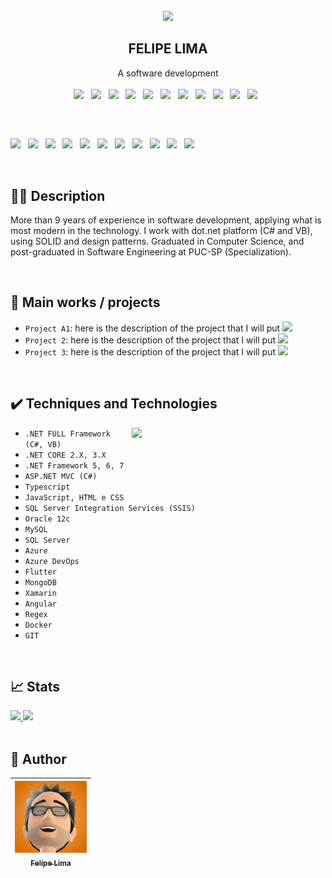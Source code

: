 <br />
<div align="center">
    <img src="https://user-images.githubusercontent.com/20684484/212375608-804dbd0c-9acf-4aa0-847f-a717c6cbf0a5.png" width="200">

  <h2 align="center">FELIPE LIMA</h2>

  <p align="center">
    A software development
    <br />
    <br />
    <img width="60" src="https://cdn.jsdelivr.net/gh/devicons/devicon/icons/csharp/csharp-original.svg">&nbsp;&nbsp;
    <img width="60" src="https://cdn.jsdelivr.net/gh/devicons/devicon/icons/dotnetcore/dotnetcore-original.svg">&nbsp;&nbsp;
    <img width="60" src="https://cdn.jsdelivr.net/gh/devicons/devicon/icons/angularjs/angularjs-plain.svg">&nbsp;&nbsp;
    <img width="60" src="https://cdn.jsdelivr.net/gh/devicons/devicon/icons/git/git-original.svg">&nbsp;&nbsp;
    <img width="60" src="https://cdn.jsdelivr.net/gh/devicons/devicon/icons/visualstudio/visualstudio-plain.svg">&nbsp;&nbsp;
    <img width="60" src="https://cdn.jsdelivr.net/gh/devicons/devicon/icons/vscode/vscode-original.svg">&nbsp;&nbsp;
    <img width="60" src="https://cdn.jsdelivr.net/gh/devicons/devicon/icons/docker/docker-original-wordmark.svg">&nbsp;&nbsp;
    <img width="60" src="https://cdn.jsdelivr.net/gh/devicons/devicon/icons/azure/azure-original.svg">&nbsp;&nbsp;
    <img width="60" src="https://cdn.jsdelivr.net/gh/devicons/devicon/icons/typescript/typescript-plain.svg">&nbsp;&nbsp;
    <img width="60" src="https://cdn.jsdelivr.net/gh/devicons/devicon/icons/mongodb/mongodb-original.svg">&nbsp;&nbsp;
    <img width="60" src="https://cdn.jsdelivr.net/gh/devicons/devicon/icons/microsoftsqlserver/microsoftsqlserver-plain.svg">&nbsp;&nbsp;
  </p>
</div>

<h2>  
</h2>

<br>

<p> 


  

<img width="60" src="https://cdn.jsdelivr.net/gh/devicons/devicon/icons/csharp/csharp-original.svg">&nbsp;&nbsp;
<img width="60" src="https://cdn.jsdelivr.net/gh/devicons/devicon/icons/dotnetcore/dotnetcore-original.svg">&nbsp;&nbsp;
<img width="60" src="https://cdn.jsdelivr.net/gh/devicons/devicon/icons/angularjs/angularjs-plain.svg">&nbsp;&nbsp;
<img width="60" src="https://cdn.jsdelivr.net/gh/devicons/devicon/icons/git/git-original.svg">&nbsp;&nbsp;
<img width="60" src="https://cdn.jsdelivr.net/gh/devicons/devicon/icons/visualstudio/visualstudio-plain.svg">&nbsp;&nbsp;
<img width="60" src="https://cdn.jsdelivr.net/gh/devicons/devicon/icons/vscode/vscode-original.svg">&nbsp;&nbsp;
<img width="60" src="https://cdn.jsdelivr.net/gh/devicons/devicon/icons/docker/docker-original-wordmark.svg">&nbsp;&nbsp;
<img width="60" src="https://cdn.jsdelivr.net/gh/devicons/devicon/icons/azure/azure-original.svg">&nbsp;&nbsp;
<img width="60" src="https://cdn.jsdelivr.net/gh/devicons/devicon/icons/typescript/typescript-plain.svg">&nbsp;&nbsp;
<img width="60" src="https://cdn.jsdelivr.net/gh/devicons/devicon/icons/mongodb/mongodb-original.svg">&nbsp;&nbsp;
<img width="60" src="https://cdn.jsdelivr.net/gh/devicons/devicon/icons/microsoftsqlserver/microsoftsqlserver-plain.svg">&nbsp;&nbsp;
 
</center>
<br>

## 👨‍💻 Description

More than 9 years of experience in software development, applying what is most modern in the technology. I work with dot.net platform (C# and VB), using SOLID and design patterns. Graduated in Computer Science, and post-graduated in Software Engineering at PUC-SP (Specialization).

<br>

## 💼 Main works / projects

- `Project A1`: here is the description of the project that I will put <img src="https://img.shields.io/badge/STATUS-COMPLETE-blue" >
- `Project 2`: here is the description of the project that I will put <img src="https://img.shields.io/badge/STATUS-WORKING-green" >
- `Project 3`: here is the description of the project that I will put <img src="https://img.shields.io/badge/STATUS-STOPED-red" >

<br>


## ✔️ Techniques and Technologies

<img width="310" align="right" src="https://user-images.githubusercontent.com/20684484/212372993-1548503f-2306-4e29-990f-2b8a31e33bc8.png">



- ``.NET FULL Framework (C#, VB)``
- ``.NET CORE 2.X, 3.X``
- ``.NET Framework 5, 6, 7``
- ``ASP.NET MVC (C#)``
- ``Typescript``
- ``JavaScript, HTML e CSS``
- ``SQL Server Integration Services (SSIS)``
- ``Oracle 12c``
- ``MySQL``
- ``SQL Server``
- ``Azure``
- ``Azure DevOps``
- ``Flutter``
- ``MongoDB``
- ``Xamarin``
- ``Angular``
- ``Regex``
- ``Docker``
- ``GIT``



<!---
felip3fl/felip3fl is a ✨ special ✨ repository because its `README.md` (this file) appears on your GitHub profile.
You can click the Preview link to take a look at your changes.
--->

<br>

## 📈 Stats

<a href="https://github.com/felip3fl">
 <img height="180em" src="https://github-readme-stats-eight-theta.vercel.app/api?username=felip3fl&show_icons=true&include_all_commits=true&count_private=true"/>
 <img height="180em" src="https://github-readme-stats-eight-theta.vercel.app/api/top-langs/?username=felip3fl&layout=compact&langs_count=8"/>
</a>

<br>
<br>

## 📒 Author

| [<img src="https://github.com/felip3fl/felip3fl/blob/main/Material/Nick/nick1.jpg?raw=true" width=115><br><sub>Felipe Lima</sub>](https://github.com/felip3fl) | 
| :---: 



<br>
